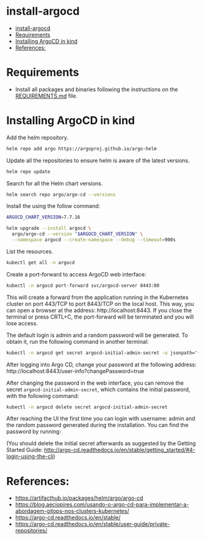 # install-argocd

<!-- TOC -->

- [install-argocd](#install-argocd)
- [Requirements](#requirements)
- [Installing ArgoCD in kind](#installing-argocd-in-kind)
- [References:](#references)

<!-- TOC -->

# Requirements

- Install all packages and binaries following the instructions on the [REQUIREMENTS.md](../REQUIREMENTS.md) file.

# Installing ArgoCD in kind

Add the helm repository.

```bash
helm repo add argo https://argoproj.github.io/argo-helm
```

Update all the repositories to ensure helm is aware of the latest versions.

```bash
helm repo update
```

Search for all the Helm chart versions.

```bash
helm search repo argo/argo-cd --versions
```

Install the using the follow command:

```bash
ARGOCD_CHART_VERSION=7.7.16

helm upgrade --install argocd \
  argo/argo-cd --version "$ARGOCD_CHART_VERSION" \
  --namespace argocd --create-namespace --debug --timeout=900s
```

List the resources.

```bash
kubectl get all -n argocd
```

Create a port-forward to access ArgoCD web interface:

```bash
kubectl -n argocd port-forward svc/argocd-server 8443:80
```

This will create a forward from the application running in the Kubernetes cluster on port 443/TCP to port 8443/TCP on the local host. This way, you can open a browser at the address: http://localhost:8443. If you close the terminal or press CRTL+C, the port-forward will be terminated and you will lose access.

The default login is admin and a random password will be generated. To obtain it, run the following command in another terminal:

```bash
kubectl -n argocd get secret argocd-initial-admin-secret -o jsonpath="{.data.password}" | base64 -d
```

After logging into Argo CD, change your password at the following address: http://localhost:8443/user-info?changePassword=true

After changing the password in the web interface, you can remove the secret ``argocd-initial-admin-secret``, which contains the initial password, with the following command:

```bash
kubectl -n argocd delete secret argocd-initial-admin-secret
```

After reaching the UI the first time you can login with username: admin and the random password generated during the installation. You can find the password by running:

(You should delete the initial secret afterwards as suggested by the Getting Started Guide: http://argo-cd.readthedocs.io/en/stable/getting_started/#4-login-using-the-cli)

# References:

- https://artifacthub.io/packages/helm/argo/argo-cd
- https://blog.aeciopires.com/usando-o-argo-cd-para-implementar-a-abordagem-gitops-nos-clusters-kubernetes/
- https://argo-cd.readthedocs.io/en/stable/
- https://argo-cd.readthedocs.io/en/stable/user-guide/private-repositories/
